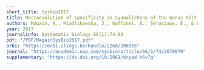 ```yaml
---
short_title: Sysbio2017
title: Macroevolution of Specificity in Cyanolichens of the Genus Peltigera Section Polydactylon (Lecanoromycetes, Ascomycota)
authors: Magain, N., Miadlikowska, J., Goffinet, B., Sérusiaux, E., & Lutzoni, F. 
year: 2017
journalinfo: Systematic biology 66(1):74-99
pdf: "/PDF/MagainSysBio2017.pdf"
orbi: "https://orbi.uliege.be/handle/2268/206955"
journal: "https://academic.oup.com/sysbio/article/66/1/74/2670079"
supplementary: "https://dx.doi.org/10.5061/dryad.h6v7g"
---
```

